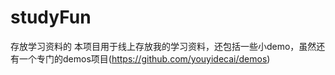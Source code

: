 # studyFun
存放学习资料的
本项目用于线上存放我的学习资料，还包括一些小demo，虽然还有一个专门的demos项目(https://github.com/youyidecai/demos)
